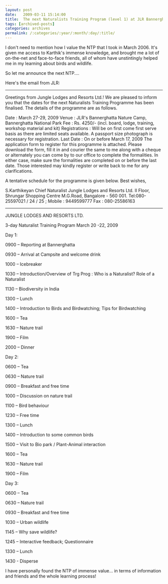 ```yaml
---
layout: post
date:	2009-03-11 15:14:00
title:  The next Naturalists Training Program (level 1) at JLR Bannerghatta
tags: [archived-posts]
categories: archives
permalink: /:categories/:year/:month/:day/:title/
---
```

I don't need to mention how I value the NTP that I took in March 2006. It's given me access to Karthik's immense knowledge, and brought me a lot of on-the-net and face-to-face friends, all of whom have unstintingly helped me in my learning about birds and wildlife.

So let me announce the next NTP....

Here's the email from JLR:



----------------------------------
Greetings from Jungle Lodges and Resorts Ltd.!
We are pleased to inform you that the dates for the next Naturalists Training Programme has been finalised. The details of the programme are as follows.


<lj-cut text="all the details if you are interested...">

Date               : March 27-29, 2009
Venue            : JLR's Bannerghatta Nature Camp, Bannerghatta National Park
Fee                : Rs. 4250/- (incl. board, lodge, training, workshop material and kit)
Registrations  : Will be on first come first serve basis as there are limited seats available. A passport size photograph is necessary for registration.
Last Date        : On or before March 17, 2009
The application form to register for this programme is attached. Please download the form, fill it in and courier the same to me along with a cheque or alternately you can come by to our office to complete the formalities. In either case, make sure the formalities are completed on or before the last date. Those interested may kindly register or write back to me for any clarifications. 
 
A tentative schedule for the programme is given below.
Best wishes,
 
S.Karthikeyan
Chief Naturalist
Jungle Lodges and Resorts Ltd.
II Floor, Shrungar Shopping Centre
M.G.Road, Bangalore - 560 001.
Tel:080-25597021 / 24 / 25 ; Mobile : 9449599777
Fax : 080-25586163
 
____________________
 

JUNGLE LODGES AND RESORTS LTD.

 

3-day Naturalist Training Program March 20 -22, 2009

 

Day 1:

 

0900 – Reporting at Bannerghatta

0930 – Arrival at Campsite and welcome drink

1000 – Icebreaker

1030 – Introduction/Overview of Trg Prog : Who is a Naturalist? Role of a Naturalist

1130 – Biodiversity in India

1300 – Lunch

1400 – Introduction to Birds and Birdwatching; Tips for Birdwatching

1600 – Tea

1630 – Nature trail

1900 – Film

2000 – Dinner

 

 

Day 2:

 

0600 – Tea

0630 – Nature trail

0900 – Breakfast and free time

1000 – Discussion on nature trail

1100 – Bird behaviour

1230 – Free time

1300 – Lunch

1400 – Introduction to some common birds

1500 – Visit to Bio park / Plant-Animal interaction

1600 – Tea

1630 – Nature trail

1900 – Film

 

 

Day 3:

 

0600 – Tea

0630 – Nature trail

0930 – Breakfast and free time

1030 – Urban wildlife

1145 – Why save wildlife?

1245 – Interactive feedback; Questionnaire

1330 – Lunch

1430 - Disperse

</lj-cut>

I have personally found the NTP of immense value... in terms of information and friends and the whole learning process!
